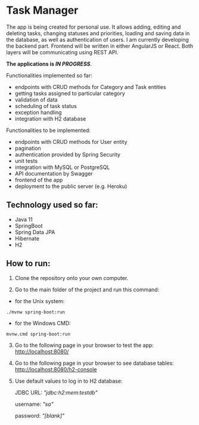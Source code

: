 # **Task Manager**

The app is being created for personal use. It allows adding, editing and deleting tasks, changing statuses and priorities, loading and saving data in the database, as well as authentication of users. I am currently developing the backend part. Frontend will be written in either AngularJS or React. Both layers will be communicating using REST API.

**The applications is _IN PROGRESS_**. 

Functionalities implemented so far:
* endpoints with CRUD methods for Category and Task entities
* getting tasks assigned to particular category
* validation of data
* scheduling of task status
* exception handling
* integration with H2 database

Functionalities to be implemented:
* endpoints with CRUD methods for User entity
* pagination
* authentication provided by Spring Security
* unit tests
* integration with MySQL or PostgreSQL
* API documentation by Swagger
* frontend of the app
* deployment to the public server (e.g. Heroku)

## **Technology used so far:**
* Java 11
* SpringBoot
* Spring Data JPA
* Hibernate
* H2

## **How to run:**
1. Clone the repository onto your own computer.

2. Go to the main folder of the project and run this command:

* for the Unix system:
```
./mvnw spring-boot:run
```
* for the Windows CMD:
```
mvnw.cmd spring-boot:run
```

3. Go to the following page in your browser to test the app: [http://localhost:8080/](http://localhost:8080/)

4. Go to the following page in your browser to see database tables: [http://localhost:8080/h2-console](http://localhost:8080/h2-console)

5. Use default values to log in to H2 database:

   JDBC URL: *"jdbc:h2:mem:testdb"*

   username: *"sa"*

   password: *"[blank]"*
